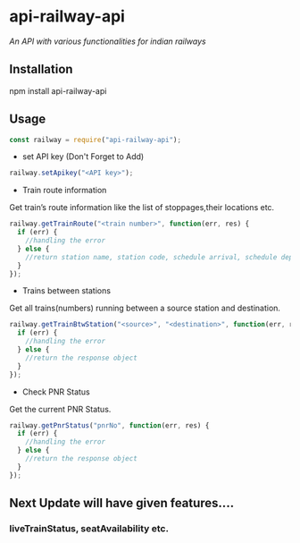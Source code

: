 # api-railway-api

_An API with various functionalities for indian railways_

## Installation

npm install api-railway-api

## Usage

```js
const railway = require("api-railway-api");
```

- set API key (Don't Forget to Add)

```js
railway.setApikey("<API key>");
```

- Train route information

Get train’s route information like the list of stoppages,their locations etc.

```js
railway.getTrainRoute("<train number>", function(err, res) {
  if (err) {
    //handling the error
  } else {
    //return station name, station code, schedule arrival, schedule departure.
  }
});
```

- Trains between stations

Get all trains(numbers) running between a source station and destination.

```js
railway.getTrainBtwStation("<source>", "<destination>", function(err, res) {
  if (err) {
    //handling the error
  } else {
    //return the response object
  }
});
```

- Check PNR Status

Get the current PNR Status.

```js
railway.getPnrStatus("pnrNo", function(err, res) {
  if (err) {
    //handling the error
  } else {
    //return the response object
  }
});
```

## Next Update will have given features....

### liveTrainStatus, seatAvailability etc.
